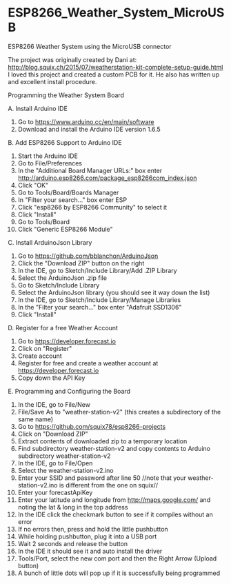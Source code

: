 # ESP8266_Weather_System_MicroUSB
ESP8266 Weather System using the MicroUSB connector

The project was originally created by Dani at: http://blog.squix.ch/2015/07/weatherstation-kit-complete-setup-guide.html
I loved this project and created a custom PCB for it. He also has written up and excellent install procedure.

Programming the Weather System Board

A. Install Arduino IDE

1. Go to https://www.arduino.cc/en/main/software
2. Download and install the Arduino IDE version 1.6.5


B. Add ESP8266 Support to Arduino IDE

1. Start the Arduino IDE
2. Go to File/Preferences
3. In the "Additional Board Manager URLs:" box enter http://arduino.esp8266.com/package_esp8266com_index.json
4. Click "OK"
5. Go to Tools/Board/Boards Manager
6. In "Filter your search..." box enter ESP
7. Click "esp8266 by ESP8266 Community" to select it
8. Click "Install"
9. Go to Tools/Board
10. Click "Generic ESP8266 Module"

C. Install ArduinoJson Library

1. Go to https://github.com/bblanchon/ArduinoJson
2. Click the "Download ZIP" button on the right
3. In the IDE, go to Sketch/Include Library/Add .ZIP Library
4. Select the ArduinoJson .zip file
5. Go to Sketch/Include Library
6. Select the ArduinoJson library (you should see it way down the list)
7. In the IDE, go to Sketch/Include Library/Manage Libraries
8. In the "Filter your search..." box enter "Adafruit SSD1306"
9. Click "Install"

D. Register for a free Weather Account

1. Go to https://developer.forecast.io
2. Click on "Register"
3. Create account
4. Register for free and create a weather account at https://developer.forecast.io
5. Copy down the API Key

E. Programming and Configuring the Board

1. In the IDE, go to File/New
2. File/Save As to "weather-station-v2" (this creates a subdirectory of the same name)
3. Go to https://github.com/squix78/esp8266-projects
4. Click on "Download ZIP"
5. Extract contents of downloaded zip to a temporary location
6. Find subdirectory weather-station-v2 and copy contents to Arduino subdirectory weather-station-v2
7. In the IDE, go to File/Open
8. Select the weather-station-v2.ino
9. Enter your SSID and password after line 50 //note that your weather-station-v2.ino is different from the one on squix//
10. Enter your forecastApiKey
11. Enter your latitude and longitude from http://maps.google.com/ and noting the lat & long in the top address
12. In the IDE click the checkmark button to see if it compiles without an error
13. If no errors then, press and hold the little pushbutton
14. While holding pushbutton, plug it into a USB port
15. Wait 2 seconds and release the button
16. In the IDE it should see it and auto install the driver
17. Tools/Port, select the new com port and then the Right Arrow (Upload button)
18. A bunch of little dots will pop up if it is successfully being programmed